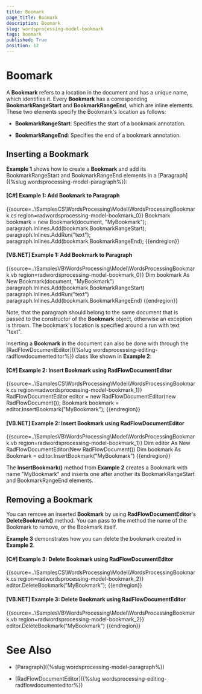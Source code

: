 ```yaml
---
title: Boomark
page_title: Boomark
description: Boomark
slug: wordsprocessing-model-bookmark
tags: boomark
published: True
position: 12
---
```


# Boomark



A __Bookmark__ refers to a location in the document and has a unique name, which identifies it. Every __Bookmark__ has a corresponding __BookmarkRangeStart__ and __BookmarkRangeEnd__, which are inline elements. These two elements specify the Bookmark's location as follows:
      

* __BookmarkRangeStart__: Specifies the start of a bookmark annotation.
          

* __BookmarkRangeEnd__: Specifies the end of a bookmark annotation.
          

## Inserting a Bookmark

__Example 1__ shows how to create a __Bookmark__ and add its BookmarkRangeStart and BookmarkRangeEnd elements in a [Paragraph]({%slug wordsprocessing-model-paragraph%}):
        

#### __[C#] Example 1: Add Bookmark to Paragraph__

{{source=..\SamplesCS\WordsProcessing\Model\WordsProcessingBookmark.cs region=radwordsprocessing-model-bookmark_0}}
	            Bookmark bookmark = new Bookmark(document, "MyBookmark");
	            paragraph.Inlines.Add(bookmark.BookmarkRangeStart);
	            paragraph.Inlines.AddRun("text");
	            paragraph.Inlines.Add(bookmark.BookmarkRangeEnd);
	{{endregion}}



#### __[VB.NET] Example 1: Add Bookmark to Paragraph__

{{source=..\SamplesVB\WordsProcessing\Model\WordsProcessingBookmark.vb region=radwordsprocessing-model-bookmark_0}}
	            Dim bookmark As New Bookmark(document, "MyBookmark")
	            paragraph.Inlines.Add(bookmark.BookmarkRangeStart)
	            paragraph.Inlines.AddRun("text")
	            paragraph.Inlines.Add(bookmark.BookmarkRangeEnd)
	{{endregion}}



Note, that the paragraph should belong to the same document that is passed to the constructor of the __Bookmark__ object, otherwise an exception is thrown. The bookmark's location is specified around a run with text "text".
        

Inserting a __Bookmark__ in the document can also be done with through the [RadFlowDocumentEditor]({%slug wordsprocessing-editing-radflowdocumenteditor%}) class like shown in __Example 2__:
        

#### __[C#] Example 2: Insert Bookmark using RadFlowDocumentEditor__

{{source=..\SamplesCS\WordsProcessing\Model\WordsProcessingBookmark.cs region=radwordsprocessing-model-bookmark_1}}
	            RadFlowDocumentEditor editor = new RadFlowDocumentEditor(new RadFlowDocument());
	            Bookmark bookmark = editor.InsertBookmark("MyBookmark");
	{{endregion}}



#### __[VB.NET] Example 2: Insert Bookmark using RadFlowDocumentEditor__

{{source=..\SamplesVB\WordsProcessing\Model\WordsProcessingBookmark.vb region=radwordsprocessing-model-bookmark_1}}
	            Dim editor As New RadFlowDocumentEditor(New RadFlowDocument())
	            Dim bookmark As Bookmark = editor.InsertBookmark("MyBookmark")
	{{endregion}}



The __InsertBookmark()__ method from __Example 2__ creates a Bookmark with name "MyBookmark" and inserts one after another its BookmarkRangeStart and BookmarkRangeEnd elements.
        

## Removing a Bookmark 

You can remove an inserted __Bookmark__ by using __RadFlowDocumentEditor__'s __DeleteBookmark()__ method. You can pass to the method the name of the Bookmark to remove, or the Bookmark itself.
        

__Example 3__ demonstrates how you can delete the bookmark created in __Example 2__.
        

#### __[C#] Example 3: Delete Bookmark using RadFlowDocumentEditor__

{{source=..\SamplesCS\WordsProcessing\Model\WordsProcessingBookmark.cs region=radwordsprocessing-model-bookmark_2}}
	            editor.DeleteBookmark("MyBookmark");
	{{endregion}}



#### __[VB.NET] Example 3: Delete Bookmark using RadFlowDocumentEditor__

{{source=..\SamplesVB\WordsProcessing\Model\WordsProcessingBookmark.vb region=radwordsprocessing-model-bookmark_2}}
	            editor.DeleteBookmark("MyBookmark")
	{{endregion}}



# See Also

 * [Paragraph]({%slug wordsprocessing-model-paragraph%})

 * [RadFlowDocumentEditor]({%slug wordsprocessing-editing-radflowdocumenteditor%})
